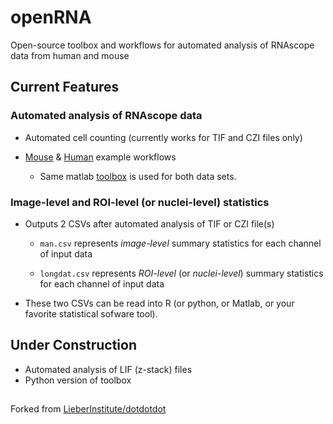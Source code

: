 <!-- <h1 align="center"> openRNA </h1 -->
# openRNA

Open-source toolbox and workflows for automated analysis of RNAscope data from human and mouse

## Current Features
### Automated analysis of RNAscope data
  * Automated cell counting (currently works for TIF and CZI files only)
  
  * [Mouse](docs/mouse_vignette.md) & [Human](docs/human_vignette.md) example workflows
  
    * Same matlab [toolbox](https://github.com/nikmerlock97/openRNA/tree/master/toolbox) is used for both data sets.
  

### Image-level and ROI-level (or nuclei-level) statistics
  * Outputs 2 CSVs after automated analysis of TIF or CZI file(s)
 
    * `man.csv` represents *image-level* summary statistics for each channel of input data
   
    * `longdat.csv` represents *ROI-level* (or *nuclei-level*) summary statistics for each channel of input data

  * These two CSVs can be read into R (or python, or Matlab, or your favorite statistical sofware tool). 



## Under Construction
* Automated analysis of LIF (z-stack) files
* Python version of toolbox 


##

Forked from [LieberInstitute/dotdotdot](https://github.com/LieberInstitute/dotdotdot)
